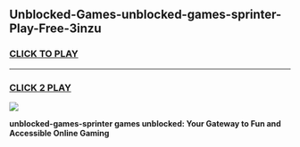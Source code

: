 
## Unblocked-Games-unblocked-games-sprinter-Play-Free-3inzu
<h3>
<a href="https://premium76.site?title=unblocked-games-sprinter&ref=23A">CLICK TO PLAY</a></h3>
<hr>

<h3>
<a href="https://premium76.site?title=unblocked-games-sprinter&ref=23A">CLICK 2 PLAY</a>
  
</h3>

<a href="https://premium76.site?title=unblocked-games-sprinter&ref=23A"><img src="https://clearcache.store/games.png"></a>


**unblocked-games-sprinter games unblocked: Your Gateway to Fun and Accessible Online Gaming**
